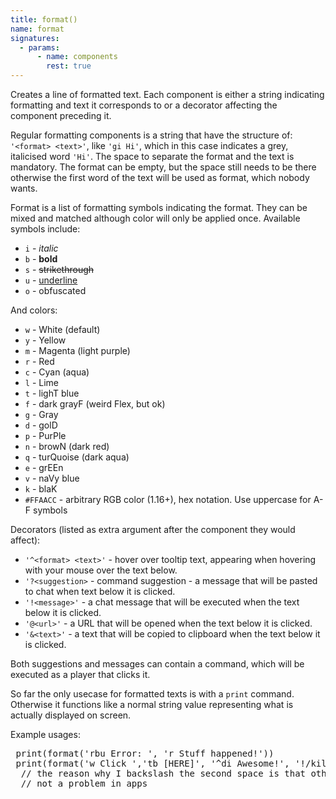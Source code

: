 ```yaml
---
title: format()
name: format
signatures:
  - params:
      - name: components
        rest: true
---
```


Creates a line of formatted text. Each component is either a string indicating
formatting and text it corresponds to or a decorator affecting the component
preceding it.

Regular formatting components is a string that have the structure of:
`'<format> <text>'`, like `'gi Hi'`, which in this case indicates a grey,
italicised word `'Hi'`. The space to separate the format and the text is
mandatory. The format can be empty, but the space still needs to be there
otherwise the first word of the text will be used as format, which nobody wants.

Format is a list of formatting symbols indicating the format. They can be mixed
and matched although color will only be applied once. Available symbols include:

- `i` - _italic_
- `b` - **bold**
- `s` - ~~strikethrough~~
- `u` - <u>underline</u>
- `o` - obfuscated

And colors:

- `w` - White (default)
- `y` - Yellow
- `m` - Magenta (light purple)
- `r` - Red
- `c` - Cyan (aqua)
- `l` - Lime
- `t` - lighT blue
- `f` - dark grayF (weird Flex, but ok)
- `g` - Gray
- `d` - golD
- `p` - PurPle
- `n` - browN (dark red)
- `q` - turQuoise (dark aqua)
- `e` - grEEn
- `v` - naVy blue
- `k` - blaK
- `#FFAACC` - arbitrary RGB color (1.16+), hex notation. Use uppercase for A-F
  symbols

Decorators (listed as extra argument after the component they would affect):

- `'^<format> <text>'` - hover over tooltip text, appearing when hovering with
  your mouse over the text below.
- `'?<suggestion>` - command suggestion - a message that will be pasted to chat
  when text below it is clicked.
- `'!<message>'` - a chat message that will be executed when the text below it
  is clicked.
- `'@<url>'` - a URL that will be opened when the text below it is clicked.
- `'&<text>'` - a text that will be copied to clipboard when the text below it
  is clicked.

Both suggestions and messages can contain a command, which will be executed as a
player that clicks it.

So far the only usecase for formatted texts is with a `print` command. Otherwise
it functions like a normal string value representing what is actually displayed
on screen.

Example usages:

<pre>
 print(format('rbu Error: ', 'r Stuff happened!'))
 print(format('w Click ','tb [HERE]', '^di Awesome!', '!/kill', 'w \ button to win $1000'))
  // the reason why I backslash the second space is that otherwise command parser may contract consecutive spaces
  // not a problem in apps
</pre>

